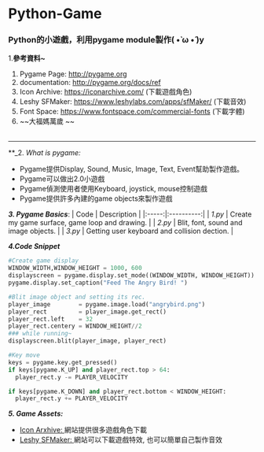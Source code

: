 # Python-Game
### Python的小遊戲，利用pygame module製作( •̀ ω •́ )y

1.**參考資料~**
  
   1. Pygame Page: http://pygame.org
   2. documentation: http://pygame.org/docs/ref
   3. Icon Archive: https://iconarchive.com/ (下載遊戲角色)
   4. Leshy SFMaker: https://www.leshylabs.com/apps/sfMaker/ (下載音效)
   5. Font Space: https://www.fontspace.com/commercial-fonts (下載字體)
   6. ~~大福媽萬歲 ~~ <br><br>
    
 ------

**_2. _What is pygame:_
  * Pygame提供Display, Sound, Music, Image, Text, Event幫助製作遊戲。
  * Pygame可以做出2.0小遊戲
  * Pygame偵測使用者使用Keyboard, joystick, mouse控制遊戲
  * Pygame提供許多內建的game objects來製作遊戲

**_3. Pygame Basics_**:
| Code | Description |
|:-----:|:----------:|
| _1.py_ | Create my game surface, game loop and drawing. |
| _2.py_ | Blit, font, sound and image objects. |
| _3.py_ | Getting user keyboard and collision dection. |

**_4.Code Snippet_**
```Python
#Create game display
WINDOW_WIDTH,WINDOW_HEIGHT = 1000, 600
displayscreen = pygame.display.set_mode((WINDOW_WIDTH, WINDOW_HEIGHT))
pygame.display.set_caption("Feed The Angry Bird! ")
```
```python
#Blit image object and setting its rec.
player_image        = pygame.image.load("angrybird.png")
player_rect         = player_image.get_rect()
player_rect.left    = 32
player_rect.centery = WINDOW_HEIGHT//2
### while running~
displayscreen.blit(player_image, player_rect)
```
```python
#Key move
keys = pygame.key.get_pressed()
if keys[pygame.K_UP] and player_rect.top > 64:
  player_rect.y -= PLAYER_VELOCITY

if keys[pygame.K_DOWN] and player_rect.bottom < WINDOW_HEIGHT:
  player_rect.y += PLAYER_VELOCITY
```

**_5. Game Assets:_**
  
  * [Icon Arxhive: ](https://iconarchive.com/) 網站提供很多遊戲角色下載
  * [Leshy SFMaker: ](https://www.leshylabs.com/apps/sfMaker/) 網站可以下載遊戲特效, 也可以簡單自己製作音效
  

